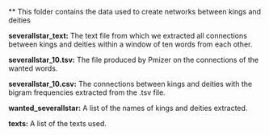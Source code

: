 ** This folder contains the data used to create networks between kings and deities

<b>severalIstar_text:</b> The text file from which we extracted all connections between kings and deities within a window of ten words from each other.

<b>severalIstar_10.tsv:</b> The file produced by Pmizer on the connections of the wanted words.

<b>severalIstar_10.csv:</b> The connections between kings and deities with the bigram frequencies extracted from the .tsv file.

<b>wanted_severalIstar:</b> A list of the names of kings and deities extracted. 

<b>texts:</b> A list of the texts used.
